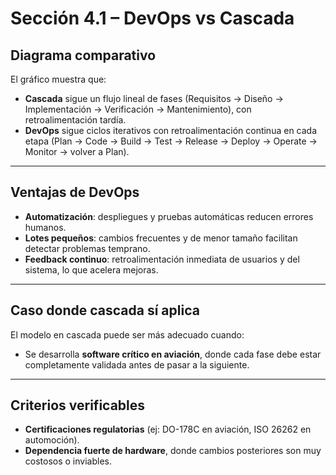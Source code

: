 # Sección 4.1 – DevOps vs Cascada

## Diagrama comparativo


El gráfico muestra que:
- **Cascada** sigue un flujo lineal de fases (Requisitos → Diseño → Implementación → Verificación → Mantenimiento), con retroalimentación tardía.  
- **DevOps** sigue ciclos iterativos con retroalimentación continua en cada etapa (Plan → Code → Build → Test → Release → Deploy → Operate → Monitor → volver a Plan).

---

## Ventajas de DevOps
- **Automatización**: despliegues y pruebas automáticas reducen errores humanos.  
- **Lotes pequeños**: cambios frecuentes y de menor tamaño facilitan detectar problemas temprano.  
- **Feedback continuo**: retroalimentación inmediata de usuarios y del sistema, lo que acelera mejoras.  

---

## Caso donde cascada sí aplica
El modelo en cascada puede ser más adecuado cuando:
- Se desarrolla **software crítico en aviación**, donde cada fase debe estar completamente validada antes de pasar a la siguiente.  

---

## Criterios verificables
- **Certificaciones regulatorias** (ej: DO-178C en aviación, ISO 26262 en automoción).  
- **Dependencia fuerte de hardware**, donde cambios posteriores son muy costosos o inviables.  
